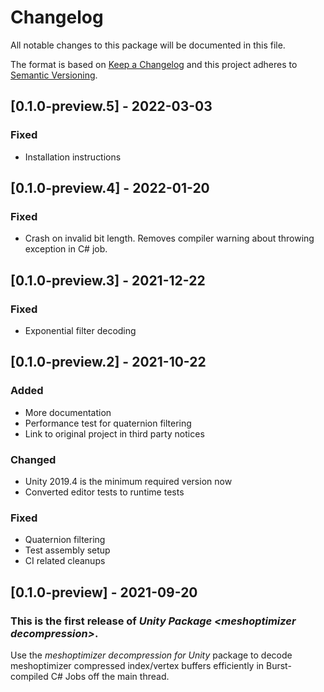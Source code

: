 # Changelog
All notable changes to this package will be documented in this file.

The format is based on [Keep a Changelog](http://keepachangelog.com/en/1.0.0/)
and this project adheres to [Semantic Versioning](http://semver.org/spec/v2.0.0.html).

## [0.1.0-preview.5] - 2022-03-03
### Fixed
- Installation instructions

## [0.1.0-preview.4] - 2022-01-20
### Fixed
- Crash on invalid bit length. Removes compiler warning about throwing exception in C# job.

## [0.1.0-preview.3] - 2021-12-22
### Fixed
- Exponential filter decoding

## [0.1.0-preview.2] - 2021-10-22
### Added
- More documentation
- Performance test for quaternion filtering
- Link to original project in third party notices
### Changed
- Unity 2019.4 is the minimum required version now
- Converted editor tests to runtime tests
### Fixed
- Quaternion filtering
- Test assembly setup
- CI related cleanups

## [0.1.0-preview] - 2021-09-20

### This is the first release of *Unity Package \<meshoptimizer decompression\>*.

Use the *meshoptimizer decompression for Unity* package to decode meshoptimizer compressed index/vertex buffers efficiently in Burst-compiled C# Jobs off the main thread.

